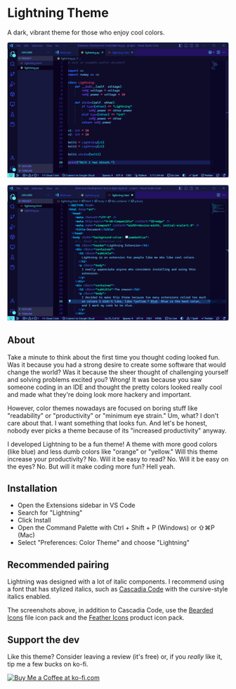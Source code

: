 <!-- README for Lightning -->

# Lightning Theme

A dark, vibrant theme for those who enjoy cool colors.

![Lightning screenshot - Python](images/lightning_python.png)

![Lightning screenshot - HTML](images/lightning_html.png)

## About

Take a minute to think about the first time you thought coding looked fun. Was it because you had a strong desire to create some software that would change the world? Was it because the sheer thought of challenging yourself and solving problems excited you? Wrong! It was because you saw someone coding in an IDE and thought the pretty colors looked really cool and made what they're doing look more hackery and important.

However, color themes nowadays are focused on boring stuff like "readability" or "productivity" or "minimum eye strain." Um, what? I don't care about that. I want something that looks fun. And let's be honest, nobody ever picks a theme because of its "increased productivity" anyway.

I developed Lightning to be a fun theme! A theme with more good colors (like blue) and less dumb colors like "orange" or "yellow." Will this theme increase your productivity? No. Will it be easy to read? No. Will it be easy on the eyes? No. But will it make coding more fun? Hell yeah.

## Installation

- Open the Extensions sidebar in VS Code
- Search for "Lightning"
- Click Install
- Open the Command Palette with Ctrl + Shift + P (Windows) or ⇧⌘P (Mac)
- Select "Preferences: Color Theme" and choose "Lightning"

## Recommended pairing

Lightning was designed with a lot of italic components. I recommend using a font that has stylized italics, such as [Cascadia Code](https://github.com/microsoft/cascadia-code) with the cursive-style italics enabled.

The screenshots above, in addition to Cascadia Code, use the [Bearded Icons](https://marketplace.visualstudio.com/items?itemName=BeardedBear.beardedicons) file icon pack and the [Feather Icons](https://marketplace.visualstudio.com/items?itemName=melishev.feather-vscode) product icon pack.

## Support the dev

Like this theme? Consider leaving a review (it's free) or, if you _really_ like it, tip me a few bucks on ko-fi.

<a href='https://ko-fi.com/supportkofi' target='_blank'><img height='35' style='border:0px;height:46px;' src='https://az743702.vo.msecnd.net/cdn/kofi3.png?v=0' border='0' alt='Buy Me a Coffee at ko-fi.com' />
